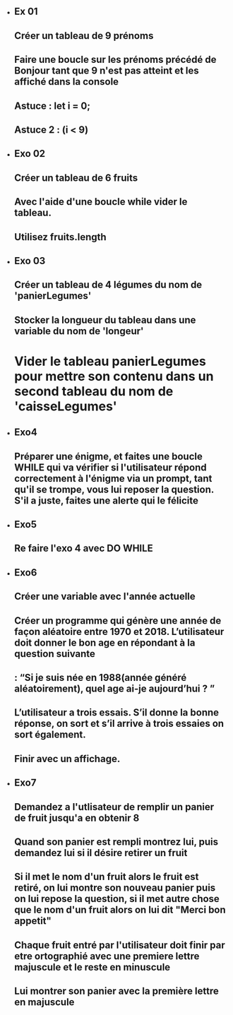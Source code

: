 - ##  Ex 01
    ## Créer un tableau de 9 prénoms 
    ## Faire une boucle sur les prénoms précédé de Bonjour tant que 9 n'est pas atteint et les affiché dans la console
    ## Astuce : let i = 0;
    ## Astuce 2 : (i < 9)
    
- ##  Exo 02
    ## Créer un tableau de 6 fruits
    ## Avec l'aide d'une boucle while vider le tableau.
    ## Utilisez fruits.length
    
- ##  Exo 03
    ## Créer un tableau de 4 légumes du nom de 'panierLegumes'
    ## Stocker la longueur du tableau dans une variable du nom de 'longeur'
    # Vider le tableau panierLegumes pour mettre son contenu dans un second tableau du nom de 'caisseLegumes'

- ##  Exo4
    ##  Préparer une énigme, et faites une boucle WHILE qui va vérifier si l'utilisateur répond correctement à l'énigme via un prompt, tant qu'il se trompe, vous lui reposer la question. S'il a juste, faites une alerte qui le félicite

- ##  Exo5
    ##  Re faire l'exo 4 avec DO WHILE


- ##  Exo6
    ## Créer une variable avec l'année actuelle
    ## Créer un programme qui génère une année de façon aléatoire entre 1970 et 2018. L’utilisateur doit donner le bon age en répondant à la question suivante
    ## : “Si je suis née en 1988(année généré aléatoirement), quel age ai-je aujourd’hui ? ”
    ## L’utilisateur a trois essais. S’il donne la bonne réponse, on sort et s’il arrive à trois essaies on sort également.
    ## Finir avec un affichage.


- ##  Exo7 
    ## Demandez a l'utlisateur de remplir un panier de fruit jusqu'a en obtenir 8
    ## Quand son panier est rempli montrez lui, puis demandez lui si il désire retirer un fruit
    ## Si il met le nom d'un fruit alors le fruit est retiré, on lui montre son nouveau panier puis on lui repose la question, si il met autre chose que le nom d'un fruit alors on lui dit "Merci bon appetit"
    ## Chaque fruit entré par l'utilisateur doit finir par etre ortographié avec une premiere lettre majuscule et le reste en minuscule 
    ## Lui montrer son panier avec la première lettre en majuscule